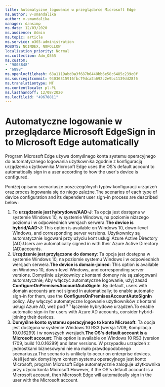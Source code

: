 ```yaml
---
title: Automatyczne logowanie w przeglądarce Microsoft Edge
ms.author: v-smandalika
author: v-smandalika
manager: dansimp
ms.date: 12/03/2020
ms.audience: Admin
ms.topic: article
ms.service: o365-administration
ROBOTS: NOINDEX, NOFOLLOW
localization_priority: Normal
ms.collection: Adm_O365
ms.custom:
- "9003848"
- "6898"
ms.openlocfilehash: 68a1119abd0a3f687b6448bb6e58c6485c239c0f
ms.sourcegitcommit: 94036315916fbc79dca2a692c2e9bc1139dd28f6
ms.translationtype: MT
ms.contentlocale: pl-PL
ms.lasthandoff: 12/08/2020
ms.locfileid: "49678811"
---
```

# <a name="sign-in-to-microsoft-edge-automatically"></a><span data-ttu-id="8f04b-102">Automatyczne logowanie w przeglądarce Microsoft Edge</span><span class="sxs-lookup"><span data-stu-id="8f04b-102">Sign in to Microsoft Edge automatically</span></span>

<span data-ttu-id="8f04b-103">Program Microsoft Edge używa domyślnego konta systemu operacyjnego do automatycznego logowania użytkownika zgodnie z konfiguracją urządzenia użytkownika.</span><span class="sxs-lookup"><span data-stu-id="8f04b-103">Microsoft Edge uses the OS's default account to automatically sign in a user according to how the user's device is configured.</span></span> 

<span data-ttu-id="8f04b-104">Poniżej opisano scenariusze poszczególnych typów konfiguracji urządzeń oraz proces logowania się do niego zależne.</span><span class="sxs-lookup"><span data-stu-id="8f04b-104">The scenarios of each type of device configuration and its dependent user sign-in process are described below:</span></span>

1. <span data-ttu-id="8f04b-105">To **urządzenie jest hybrydowe/AAD-J**: Ta opcja jest dostępna w systemie Windows 10, w systemie Windows, na poziomie niższego poziomu i w odpowiednich wersjach serwera.</span><span class="sxs-lookup"><span data-stu-id="8f04b-105">**The device is hybrid/AAD-J**: This option is available on Windows 10, down-level Windows, and corresponding server versions.</span></span> <span data-ttu-id="8f04b-106">Użytkownicy są automatycznie logowani przy użyciu kont usługi Azure Active Directory (AD).</span><span class="sxs-lookup"><span data-stu-id="8f04b-106">Users are automatically signed in with their Azure Active Directory (AD)accounts.</span></span>
2. <span data-ttu-id="8f04b-107">**Urządzenie jest przyłączone do domeny**: Ta opcja jest dostępna w systemie Windows 10, na poziomie systemu Windows i w odpowiednich wersjach serwera.</span><span class="sxs-lookup"><span data-stu-id="8f04b-107">**The device is domain-joined**: This option is available on Windows 10, down-level Windows, and corresponding server versions.</span></span> <span data-ttu-id="8f04b-108">Domyślnie użytkownicy z kontami domeny nie są zalogowani automatycznie; Aby włączyć automatyczne logowanie, użyj zasad **ConfigureOnPremisesAccountAutoSignIn** .</span><span class="sxs-lookup"><span data-stu-id="8f04b-108">By default, users with domain accounts are not signed in automatically; to enable automatic sign-in for them, use the **ConfigureOnPremisesAccountAutoSignIn** policy.</span></span> <span data-ttu-id="8f04b-109">Aby włączyć automatyczne logowanie użytkowników z kontami usługi Azure AD, weź pod ³ ¹ łączenie hybrydowe urządzeń.</span><span class="sxs-lookup"><span data-stu-id="8f04b-109">To enable automatic sign-in for users with Azure AD accounts, consider hybrid-joining their devices.</span></span>
3. <span data-ttu-id="8f04b-110">**Domyślne konto systemu operacyjnego to konto Microsoft**: Ta opcja jest dostępna w systemie Windows 10 RS3 (wersja 1709, Kompilacja 10.0.16299) i w nowszych wersjach.</span><span class="sxs-lookup"><span data-stu-id="8f04b-110">**The OS's default account is a Microsoft account**: This option is available on Windows 10 RS3 (version 1709, build 10.0.16299) and later versions.</span></span> <span data-ttu-id="8f04b-111">W przypadku urządzeń z jednostkami biznesowymi nie ma mało prawdopodobnego scenariusza.</span><span class="sxs-lookup"><span data-stu-id="8f04b-111">The scenario is unlikely to occur on enterprise devices.</span></span> <span data-ttu-id="8f04b-112">Jeśli jednak domyślnym kontem systemu operacyjnego jest konto Microsoft, program Microsoft Edge automatycznie zaloguje użytkownika przy użyciu konta Microsoft.</span><span class="sxs-lookup"><span data-stu-id="8f04b-112">However, if the OS's default account is a Microsoft account, then Microsoft Edge will automatically sign in the user with the Microsoft account.</span></span>
 
 
